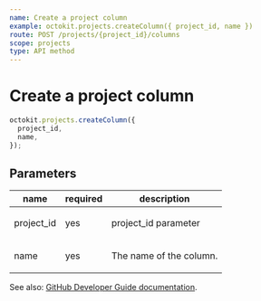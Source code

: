 ```yaml
---
name: Create a project column
example: octokit.projects.createColumn({ project_id, name })
route: POST /projects/{project_id}/columns
scope: projects
type: API method
---
```


# Create a project column

```js
octokit.projects.createColumn({
  project_id,
  name,
});
```

## Parameters

<table>
  <thead>
    <tr>
      <th>name</th>
      <th>required</th>
      <th>description</th>
    </tr>
  </thead>
  <tbody>
    <tr><td>project_id</td><td>yes</td><td>

project_id parameter

</td></tr>
<tr><td>name</td><td>yes</td><td>

The name of the column.

</td></tr>
  </tbody>
</table>

See also: [GitHub Developer Guide documentation](https://developer.github.com/v3/projects/columns/#create-a-project-column).
